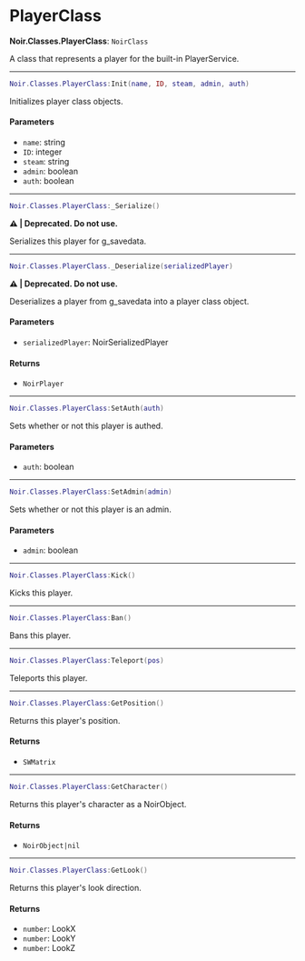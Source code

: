 # PlayerClass

**Noir.Classes.PlayerClass**: `NoirClass`

A class that represents a player for the built-in PlayerService.

***

```lua
Noir.Classes.PlayerClass:Init(name, ID, steam, admin, auth)
```

Initializes player class objects.

#### Parameters

* `name`: string
* `ID`: integer
* `steam`: string
* `admin`: boolean
* `auth`: boolean

***

```lua
Noir.Classes.PlayerClass:_Serialize()
```

**⚠️ | Deprecated. Do not use.**

Serializes this player for g\_savedata.

***

```lua
Noir.Classes.PlayerClass._Deserialize(serializedPlayer)
```

**⚠️ | Deprecated. Do not use.**

Deserializes a player from g\_savedata into a player class object.

#### Parameters

* `serializedPlayer`: NoirSerializedPlayer

#### Returns

* `NoirPlayer`

***

```lua
Noir.Classes.PlayerClass:SetAuth(auth)
```

Sets whether or not this player is authed.

#### Parameters

* `auth`: boolean

***

```lua
Noir.Classes.PlayerClass:SetAdmin(admin)
```

Sets whether or not this player is an admin.

#### Parameters

* `admin`: boolean

***

```lua
Noir.Classes.PlayerClass:Kick()
```

Kicks this player.

***

```lua
Noir.Classes.PlayerClass:Ban()
```

Bans this player.

***

```lua
Noir.Classes.PlayerClass:Teleport(pos)
```

Teleports this player.

***

```lua
Noir.Classes.PlayerClass:GetPosition()
```

Returns this player's position.

#### Returns

* `SWMatrix`

***

```lua
Noir.Classes.PlayerClass:GetCharacter()
```

Returns this player's character as a NoirObject.

#### Returns

* `NoirObject|nil`

***

```lua
Noir.Classes.PlayerClass:GetLook()
```

Returns this player's look direction.

#### Returns

* `number`: LookX
* `number`: LookY
* `number`: LookZ
